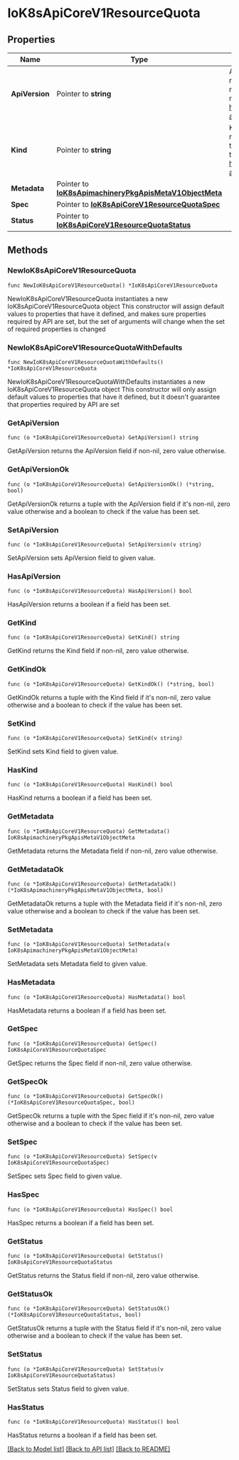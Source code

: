 # IoK8sApiCoreV1ResourceQuota

## Properties

Name | Type | Description | Notes
------------ | ------------- | ------------- | -------------
**ApiVersion** | Pointer to **string** | APIVersion defines the versioned schema of this representation of an object. Servers should convert recognized schemas to the latest internal value, and may reject unrecognized values. More info: https://git.k8s.io/community/contributors/devel/sig-architecture/api-conventions.md#resources | [optional] 
**Kind** | Pointer to **string** | Kind is a string value representing the REST resource this object represents. Servers may infer this from the endpoint the client submits requests to. Cannot be updated. In CamelCase. More info: https://git.k8s.io/community/contributors/devel/sig-architecture/api-conventions.md#types-kinds | [optional] 
**Metadata** | Pointer to [**IoK8sApimachineryPkgApisMetaV1ObjectMeta**](IoK8sApimachineryPkgApisMetaV1ObjectMeta.md) |  | [optional] 
**Spec** | Pointer to [**IoK8sApiCoreV1ResourceQuotaSpec**](IoK8sApiCoreV1ResourceQuotaSpec.md) |  | [optional] 
**Status** | Pointer to [**IoK8sApiCoreV1ResourceQuotaStatus**](IoK8sApiCoreV1ResourceQuotaStatus.md) |  | [optional] 

## Methods

### NewIoK8sApiCoreV1ResourceQuota

`func NewIoK8sApiCoreV1ResourceQuota() *IoK8sApiCoreV1ResourceQuota`

NewIoK8sApiCoreV1ResourceQuota instantiates a new IoK8sApiCoreV1ResourceQuota object
This constructor will assign default values to properties that have it defined,
and makes sure properties required by API are set, but the set of arguments
will change when the set of required properties is changed

### NewIoK8sApiCoreV1ResourceQuotaWithDefaults

`func NewIoK8sApiCoreV1ResourceQuotaWithDefaults() *IoK8sApiCoreV1ResourceQuota`

NewIoK8sApiCoreV1ResourceQuotaWithDefaults instantiates a new IoK8sApiCoreV1ResourceQuota object
This constructor will only assign default values to properties that have it defined,
but it doesn't guarantee that properties required by API are set

### GetApiVersion

`func (o *IoK8sApiCoreV1ResourceQuota) GetApiVersion() string`

GetApiVersion returns the ApiVersion field if non-nil, zero value otherwise.

### GetApiVersionOk

`func (o *IoK8sApiCoreV1ResourceQuota) GetApiVersionOk() (*string, bool)`

GetApiVersionOk returns a tuple with the ApiVersion field if it's non-nil, zero value otherwise
and a boolean to check if the value has been set.

### SetApiVersion

`func (o *IoK8sApiCoreV1ResourceQuota) SetApiVersion(v string)`

SetApiVersion sets ApiVersion field to given value.

### HasApiVersion

`func (o *IoK8sApiCoreV1ResourceQuota) HasApiVersion() bool`

HasApiVersion returns a boolean if a field has been set.

### GetKind

`func (o *IoK8sApiCoreV1ResourceQuota) GetKind() string`

GetKind returns the Kind field if non-nil, zero value otherwise.

### GetKindOk

`func (o *IoK8sApiCoreV1ResourceQuota) GetKindOk() (*string, bool)`

GetKindOk returns a tuple with the Kind field if it's non-nil, zero value otherwise
and a boolean to check if the value has been set.

### SetKind

`func (o *IoK8sApiCoreV1ResourceQuota) SetKind(v string)`

SetKind sets Kind field to given value.

### HasKind

`func (o *IoK8sApiCoreV1ResourceQuota) HasKind() bool`

HasKind returns a boolean if a field has been set.

### GetMetadata

`func (o *IoK8sApiCoreV1ResourceQuota) GetMetadata() IoK8sApimachineryPkgApisMetaV1ObjectMeta`

GetMetadata returns the Metadata field if non-nil, zero value otherwise.

### GetMetadataOk

`func (o *IoK8sApiCoreV1ResourceQuota) GetMetadataOk() (*IoK8sApimachineryPkgApisMetaV1ObjectMeta, bool)`

GetMetadataOk returns a tuple with the Metadata field if it's non-nil, zero value otherwise
and a boolean to check if the value has been set.

### SetMetadata

`func (o *IoK8sApiCoreV1ResourceQuota) SetMetadata(v IoK8sApimachineryPkgApisMetaV1ObjectMeta)`

SetMetadata sets Metadata field to given value.

### HasMetadata

`func (o *IoK8sApiCoreV1ResourceQuota) HasMetadata() bool`

HasMetadata returns a boolean if a field has been set.

### GetSpec

`func (o *IoK8sApiCoreV1ResourceQuota) GetSpec() IoK8sApiCoreV1ResourceQuotaSpec`

GetSpec returns the Spec field if non-nil, zero value otherwise.

### GetSpecOk

`func (o *IoK8sApiCoreV1ResourceQuota) GetSpecOk() (*IoK8sApiCoreV1ResourceQuotaSpec, bool)`

GetSpecOk returns a tuple with the Spec field if it's non-nil, zero value otherwise
and a boolean to check if the value has been set.

### SetSpec

`func (o *IoK8sApiCoreV1ResourceQuota) SetSpec(v IoK8sApiCoreV1ResourceQuotaSpec)`

SetSpec sets Spec field to given value.

### HasSpec

`func (o *IoK8sApiCoreV1ResourceQuota) HasSpec() bool`

HasSpec returns a boolean if a field has been set.

### GetStatus

`func (o *IoK8sApiCoreV1ResourceQuota) GetStatus() IoK8sApiCoreV1ResourceQuotaStatus`

GetStatus returns the Status field if non-nil, zero value otherwise.

### GetStatusOk

`func (o *IoK8sApiCoreV1ResourceQuota) GetStatusOk() (*IoK8sApiCoreV1ResourceQuotaStatus, bool)`

GetStatusOk returns a tuple with the Status field if it's non-nil, zero value otherwise
and a boolean to check if the value has been set.

### SetStatus

`func (o *IoK8sApiCoreV1ResourceQuota) SetStatus(v IoK8sApiCoreV1ResourceQuotaStatus)`

SetStatus sets Status field to given value.

### HasStatus

`func (o *IoK8sApiCoreV1ResourceQuota) HasStatus() bool`

HasStatus returns a boolean if a field has been set.


[[Back to Model list]](../README.md#documentation-for-models) [[Back to API list]](../README.md#documentation-for-api-endpoints) [[Back to README]](../README.md)


